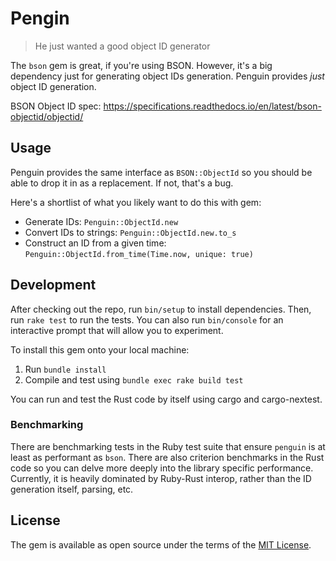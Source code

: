 # Pengin

> He just wanted a good object ID generator

The `bson` gem is great, if you're using BSON. However, it's a big dependency
just for generating object IDs generation. Penguin provides _just_ object ID
generation.

BSON Object ID spec: https://specifications.readthedocs.io/en/latest/bson-objectid/objectid/

## Usage

Penguin provides the same interface as `BSON::ObjectId` so you should be able to
drop it in as a replacement. If not, that's a bug.

Here's a shortlist of what you likely want to do this with gem:

- Generate IDs: `Penguin::ObjectId.new`
- Convert IDs to strings: `Penguin::ObjectId.new.to_s`
- Construct an ID from a given time: `Penguin::ObjectId.from_time(Time.now, unique: true)`

## Development

After checking out the repo, run `bin/setup` to install dependencies. Then, run `rake test` to run the tests. You can also run `bin/console` for an interactive prompt that will allow you to experiment.

To install this gem onto your local machine:

1. Run `bundle install`
2. Compile and test using `bundle exec rake build test`

You can run and test the Rust code by itself using cargo and cargo-nextest.

### Benchmarking

There are benchmarking tests in the Ruby test suite that ensure `penguin` is at
least as performant as `bson`. There are also criterion benchmarks in the Rust
code so you can delve more deeply into the library specific performance.
Currently, it is heavily dominated by Ruby-Rust interop, rather than the ID
generation itself, parsing, etc.

## License

The gem is available as open source under the terms of the [MIT License](https://opensource.org/licenses/MIT).
